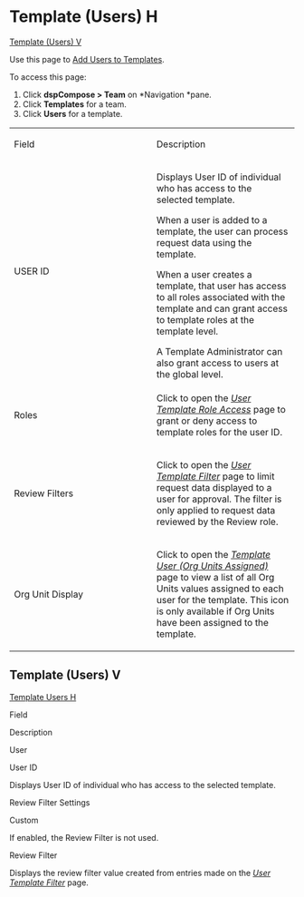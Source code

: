 # Template (Users) H

[Template (Users) V  
](#Template_Users_V)

<div class="use">

Use this page to [Add Users to
Templates](../Use_Cases/Add_Users_to_Templates.htm).

</div>

To access this page:

1.  Click <span style="font-weight: bold;">dspCompose \>
    Team</span> on *Navigation *pane.
2.  Click <span style="font-weight: bold;">Templates</span> for a team.
3.  Click <span style="font-weight: bold;">Users</span> for a template.

<table>
<colgroup>
<col style="width: 50%" />
<col style="width: 50%" />
</colgroup>
<tbody>
<tr class="odd">
<td><p>Field</p></td>
<td><p>Description</p></td>
</tr>
<tr class="even">
<td><p>USER ID</p></td>
<td><p>Displays User ID of individual who has access to the selected template.</p>
<p>When a user is added to a template, the user can process request data using the template.</p>
<p>When a user creates a template, that user has access to all roles associated with the template and can grant access to template roles at the template level.</p>
A Template Administrator can also grant access to users at the global level.</td>
</tr>
<tr class="odd">
<td><p>Roles</p></td>
<td><p>Click to open the <em><a href="User_Template_Role_Access.htm">User Template Role Access</a></em> page to grant or deny access to template roles for the user ID.</p></td>
</tr>
<tr class="even">
<td><p>Review Filters</p></td>
<td><p>Click to open the <em><a href="User_Template_Filter.htm">User Template Filter</a></em> page to limit request data displayed to a user for approval. The filter is only applied to request data reviewed by the Review role.</p></td>
</tr>
<tr class="odd">
<td><p>Org Unit Display</p></td>
<td><p>Click to open the <em><a href="Template_User_Org_Units_Assigned.htm"><em>Template User (Org Units Assigned)</em></a></em> page to view a list of all Org Units values assigned to each user for the template. This icon is only available if Org Units have been assigned to the template.</p></td>
</tr>
</tbody>
</table>

## <span id="Template_Users_V"></span>Template (Users) V

[Template Users H](Template_Users_H.htm)

Field

Description

User

User ID

Displays User ID of individual who has access to the selected template.

Review Filter Settings

Custom

If enabled, the Review Filter is not used.

Review Filter

Displays the review filter value created from entries made on the *[User
Template Filter](User_Template_Filter.htm)* page.
